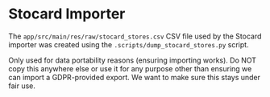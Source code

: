 # Stocard Importer

The `app/src/main/res/raw/stocard_stores.csv` CSV file used by the Stocard importer was created using the `.scripts/dump_stocard_stores.py` script.

Only used for data portability reasons (ensuring importing works). Do NOT copy this anywhere else or use it for any purpose other than ensuring we can import a GDPR-provided export. We want to make sure this stays under fair use.
